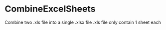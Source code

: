 # CombineExcelSheets
Combine two .xls file into a single .xlsx file
.xls file only contain 1 sheet each
